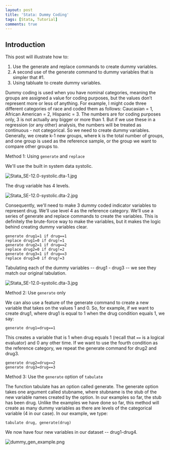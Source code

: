```yaml
---
layout: post
title: 'Stata: Dummy Coding'
tags: [Stata, Tutorial]
comments: true
---
```

## Introduction

This post will illustrate how to:

1. Use the generate and replace commands to create dummy variables.
2. A second use of the generate command to dummy variables that is simpler that #1.
3. Using tabluate to create dummy variables.

Dummy coding is used when you have nominal categories, meaning the groups are assigned a value for coding purposes, but the values don’t represent more or less of anything. For example, I might code three different categories of race and coded them as follows: Caucasian = 1, African American = 2, Hispanic = 3. The numbers are for coding purposes only, 3 is not actually any bigger or more than 1. But if we use these in a regression (or any other) analysis, the numbers will be treated as continuous - not categorical. So we need to create dummy variables. Generally, we create k-1 new groups, where k is the total number of groups, and one group is used as the reference sample, or the group we want to compare other groups to.

Method 1: Using `generate` and `replace`

We'll use the built in system data systolic.

![Stata_SE-12.0-systolic.dta-1.jpg](/img/Stata_SE-12_0-systolic_dta-1.jpg)

The drug variable has 4 levels.

![Stata_SE-12.0-systolic.dta-2.jpg](/img/Stata_SE-12_0-systolic_dta-2.jpg)

Consequently, we'll need to make 3 dummy coded indicator variables to represent drug. We'll use level 4 as the reference category. We'll use a series of generate and replace commands to create the variables. This is definitely the brute-force way to make the variables, but it makes the logic behind creating dummy variables clear.

	generate drug1=1 if drug==1
	replace drug1=0 if drug!=1
	generate drug2=1 if drug==2
	replace drug2=0 if drug!=2
	generate drug3=1 if drug==3
	replace drug3=0 if drug!=3

Tabulating each of the dummy variables -- drug1 - drug3 -- we see they match our original tabulation.

![Stata_SE-12.0-systolic.dta-3.jpg](/img/Stata_SE-12_0-systolic_dta-3.jpg)

Method 2: Use `generate` only

We can also use a feature of the generate command to create a new variable that takes on the values 1 and 0. So, for example, if we want to create drug1, where drug1 is equal to 1 when the drug condition equals 1, we say:

	generate drug1=drug==1

This creates a variable that is 1 when drug equals 1 (recall that `==` is a logical evaluator) and 0 any other time. If we want to use the fourth condition as the reference category, we repeat the generate command for drug2 and drug3.

	generate drug2=drug==2
	generate drug3=drug==3

Method 3: Use the `generate` option of `tabulate`

The function tabulate has an option called generate. The generate option takes one argument called stubname, where stubname is the stub of the new variable names created by the option. In our examples so far, the stub has been drug. Unlike the examples we have done so far, this method will create as many dummy variables as there are levels of the categorical variable (4 in our case). In our example, we type:

	tabulate drug, generate(drug)

We now have four new variables in our dataset -- drug1-drug4.

![dummy_gen_example.png](/img/dummy_gen_example.png)
